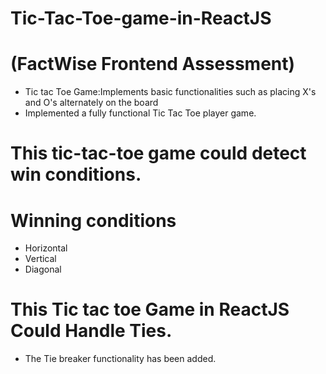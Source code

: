 # Tic-Tac-Toe-game-in-ReactJS
# (FactWise Frontend Assessment)
- Tic tac Toe Game:Implements basic functionalities such as placing X's and O's alternately on the board
- Implemented a fully functional Tic Tac Toe player game.

# This tic-tac-toe game could detect win conditions.
# Winning conditions
- Horizontal
- Vertical
- Diagonal
  
# This Tic tac toe Game in ReactJS Could Handle Ties.
- The Tie breaker functionality has been added.
